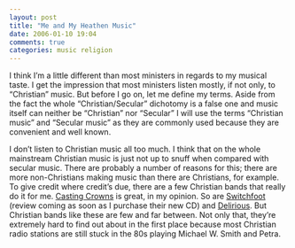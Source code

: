 ```yaml
---
layout: post
title: "Me and My Heathen Music"
date: 2006-01-10 19:04
comments: true
categories: music religion
---
```


I think I&#8217;m a little different than most ministers in regards to my musical taste.  I get the impression that most ministers listen mostly, if not only, to &#8220;Christian&#8221; music.  But before I go on, let me define my terms.  Aside from the fact the whole &#8220;Christian/Secular&#8221; dichotomy is a false one and music itself can neither be &#8220;Christian&#8221; nor &#8220;Secular&#8221; I will use the terms &#8220;Christian music&#8221; and &#8220;Secular music&#8221; as they are commonly used because they are convenient and well known.

I don&#8217;t listen to Christian music all too much.  I think that on the whole mainstream Christian music is just not up to snuff when compared with secular music.  There are probably a number of reasons for this; there are more non-Christians making music than there are Christians, for example.  To give credit where credit&#8217;s due, there are a few Christian bands that really do it for me.  <a title="Link to Casting Crowns web site" href="http://castingcrowns.com/">Casting Crowns</a> is great, in my opinion.  So are <a title="Link to Switchfoot's web page" href="http://switchfoot.com/">Switchfoot</a> (review coming as soon as I purchase their new CD) and <a title="Link to Delirious web site" href="http://www.delirious.co.uk/">Delirious</a>.  But Christian bands like these are few and far between.  Not only that, they&#8217;re extremely hard to find out about in the first place because most Christian radio stations are still stuck in the 80s playing Michael W. Smith and Petra.